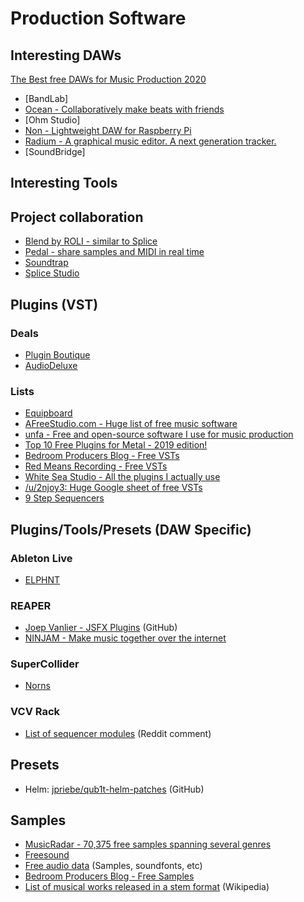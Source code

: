 # Production Software

## Interesting DAWs

[The Best free DAWs for Music Production 2020](https://youtu.be/Tud3ihOcAU4)

- [BandLab]
- [Ocean - Collaboratively make beats with friends](https://www.oceanwaves.io/?ref=producthunt)
- [Ohm Studio]
- [Non - Lightweight DAW for Raspberry Pi](https://non.tuxfamily.org/)
- [Radium - A graphical music editor. A next generation tracker.](http://users.notam02.no/~kjetism/radium/)
- [SoundBridge]

## Interesting Tools

## Project collaboration

- [Blend by ROLI - similar to Splice](https://blend.io/)
- [Pedal - share samples and MIDI in real time](https://miidbaby.com/)
- [Soundtrap](https://www.soundtrap.com/collaborate)
- [Splice Studio](https://splice.com/features/studio)

## Plugins (VST)

### Deals

- [Plugin Boutique](https://www.pluginboutique.com/deals)
- [AudioDeluxe](https://www.audiodeluxe.com/)

### Lists

- [Equipboard](https://equipboard.com/)
- [AFreeStudio.com - Huge list of free music software](https://www.afreestudio.com/)
- [unfa - Free and open-source software I use for music production](https://www.youtube.com/watch?v=qistxioVgMw)
- [Top 10 Free Plugins for Metal - 2019 edition!](https://www.youtube.com/watch?v=th5zLkm3Bbk)
- [Bedroom Producers Blog - Free VSTs](https://bedroomproducersblog.com/free-vst-plugins/)
- [Red Means Recording - Free VSTs](https://www.youtube.com/playlist?list=PLcaEIjiwaCmQSnKgbfykDkqRDq7Y2tl1j)
- [White Sea Studio - All the plugins I actually use](https://www.youtube.com/watch?v=kNMCzKz3cQg)
- [/u/2njoy3: Huge Google sheet of free VSTs](https://docs.google.com/spreadsheets/d/1wr0RjPfQvD_VrIivi4U4tsnqMdL78sWOaDUI2Z95R9U/edit?fbclid=IwAR3jUwxfkL7aMruLKomutJZ7-H3xjM1X4JX422mSbCgECdt5ugkHtGWlsF8#gid=0)
- [9 Step Sequencers](https://theproaudiofiles.com/step-sequencers/)

## Plugins/Tools/Presets (DAW Specific)

### Ableton Live

- [ELPHNT](https://elphnt.io/products/ableton-live-packs/)

### REAPER

- [Joep Vanlier - JSFX Plugins](http://github.com/JoepVanlier/JSFX/) (GitHub)
- [NINJAM - Make music together over the internet](https://www.cockos.com/ninjam/)

### SuperCollider

- [Norns](https://monome.org/docs/norns/)

### VCV Rack

- [List of sequencer modules](https://www.reddit.com/r/vcvrack/comments/by2lsh/favoritemost_versatile_free_sequencer/eqdm2li) (Reddit comment)

## Presets

- Helm: [jpriebe/qub1t-helm-patches](https://github.com/jpriebe/qub1t-helm-patches) (GitHub)

## Samples

- [MusicRadar - 70,375 free samples spanning several genres](https://www.musicradar.com/news/tech/free-music-samples-royalty-free-loops-hits-and-multis-to-download)
- [Freesound](https://freesound.org/)
- [Free audio data](https://wiki.linuxaudio.org/wiki/free_audio_data) (Samples, soundfonts, etc)
- [Bedroom Producers Blog - Free Samples](https://bedroomproducersblog.com/free-samples/)
- [List of musical works released in a stem format](https://en.wikipedia.org/wiki/List_of_musical_works_released_in_a_stem_format) (Wikipedia)
